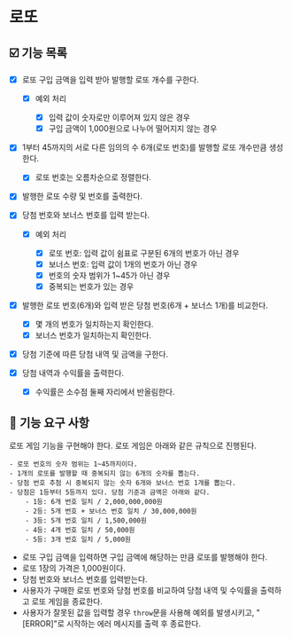 # 로또

## ☑️ 기능 목록

- [x] 로또 구입 금액을 입력 받아 발행할 로또 개수를 구한다.

  - [x] 예외 처리

    - [x] 입력 값이 숫자로만 이루어져 있지 않은 경우
    - [x] 구입 금액이 1,000원으로 나누어 떨어지지 않는 경우

- [x] 1부터 45까지의 서로 다른 임의의 수 6개(로또 번호)를 발행할 로또 개수만큼 생성한다.

  - [x] 로또 번호는 오름차순으로 정렬한다.

- [x] 발행한 로또 수량 및 번호를 출력한다.

- [x] 당첨 번호와 보너스 번호를 입력 받는다.

  - [x] 예외 처리

    - [x] 로또 번호: 입력 값이 쉼표로 구분된 6개의 번호가 아닌 경우
    - [x] 보너스 번호: 입력 값이 1개의 번호가 아닌 경우
    - [x] 번호의 숫자 범위가 1~45가 아닌 경우
    - [x] 중복되는 번호가 있는 경우

- [x] 발행한 로또 번호(6개)와 입력 받은 당첨 번호(6개 + 보너스 1개)를 비교한다.

  - [x] 몇 개의 번호가 일치하는지 확인한다.
  - [x] 보너스 번호가 일치하는지 확인한다.

- [x] 당첨 기준에 따른 당첨 내역 및 금액을 구한다.

- [x] 당첨 내역과 수익률을 출력한다.

  - [x] 수익률은 소수점 둘째 자리에서 반올림한다.

## 🚀 기능 요구 사항

로또 게임 기능을 구현해야 한다. 로또 게임은 아래와 같은 규칙으로 진행된다.

```
- 로또 번호의 숫자 범위는 1~45까지이다.
- 1개의 로또를 발행할 때 중복되지 않는 6개의 숫자를 뽑는다.
- 당첨 번호 추첨 시 중복되지 않는 숫자 6개와 보너스 번호 1개를 뽑는다.
- 당첨은 1등부터 5등까지 있다. 당첨 기준과 금액은 아래와 같다.
    - 1등: 6개 번호 일치 / 2,000,000,000원
    - 2등: 5개 번호 + 보너스 번호 일치 / 30,000,000원
    - 3등: 5개 번호 일치 / 1,500,000원
    - 4등: 4개 번호 일치 / 50,000원
    - 5등: 3개 번호 일치 / 5,000원
```

- 로또 구입 금액을 입력하면 구입 금액에 해당하는 만큼 로또를 발행해야 한다.
- 로또 1장의 가격은 1,000원이다.
- 당첨 번호와 보너스 번호를 입력받는다.
- 사용자가 구매한 로또 번호와 당첨 번호를 비교하여 당첨 내역 및 수익률을 출력하고 로또 게임을 종료한다.
- 사용자가 잘못된 값을 입력할 경우 `throw`문을 사용해 예외를 발생시키고, "[ERROR]"로 시작하는 에러 메시지를 출력 후 종료한다.
